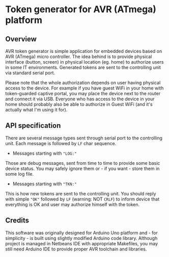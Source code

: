 # Token generator for AVR (ATmega) platform
## Overview
AVR token generator is simple application for embedded devices based on AVR (ATmega) micro controller. The idea behind is to provide physical interface (button, screen) in physical location (eg. home) to authorize users in some IT environments. Generated tokens are sent to the controlling unit via standard serial port.

Please note that the whole authorization depends on user having physical access to the device. For example if you have guest WiFi in your home with token-guarded captive portal, you may place the device next to the router and connect it via USB. Everyone who has access to the device in your home should probably also be able to authorize in Guest WiFi (and it's actually what I'm using it for).

## API specification

There are several message types sent through serial port to the controlling unit. Each message is followed by `LF` char sequence.

* Messages starting with `"LOG:"`

Those are debug messages, sent from time to time to provide some basic device status. You may safely ignore them or - if you want - store them in some log file.

* Messages starting with `"TKN:"`

This is how new tokens are sent to the controlling unit. You should reply with simple `"OK"` followed by `LF` (warning: NOT `CRLF`) to inform device that everything is OK and user may authorize himself with the token.

## Credits

This software was originally designed for Arduino Uno platform and - for simplicity - is built using slightly modified Arduino code library. Although project is managed in Netbeans IDE with appropriate Makefiles, you may still need Arduino IDE to provide proper AVR toolchain and libraries.